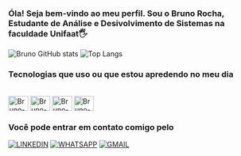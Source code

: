 ### Óla! Seja bem-vindo ao meu perfil. Sou o Bruno Rocha, Estudante de Análise e Desivolvimento de Sistemas na faculdade Unifaat🖐️


![Bruno GitHub stats](https://github-readme-stats.vercel.app/api?username=Bruno-rdj&show_icons=true&theme=dark)
![Top Langs](https://github-readme-stats.vercel.app/api/top-langs/?username=Bruno-rdj&layout=compact)

### Tecnologias que uso ou que estou apredendo no meu dia 


<div style="display: inline_block"><br>
    <img align="center" alt="Bruno-Python" height="30" width="40" src="https://cdn.jsdelivr.net/gh/devicons/devicon@latest/icons/python/python-original.svg"> 
    <img align="center" alt="Bruno-HTML" height="30" width="40" src="https://cdn.jsdelivr.net/gh/devicons/devicon@latest/icons/html5/html5-original.svg">
    <img align="center" alt="Bruno-CSS" height="30" width="40" src="https://cdn.jsdelivr.net/gh/devicons/devicon@latest/icons/css3/css3-original.svg">
    <img align="center" alt="Bruno-C#" height="30" width="40" src="https://cdn.jsdelivr.net/gh/devicons/devicon@latest/icons/csharp/csharp-original.svg">
</div>


### Você pode entrar em contato comigo pelo

[![LINKEDIN](https://img.shields.io/badge/LinkedIn-0077B5?style=for-the-badge&logo=linkedin&logoColor=white)](https://www.linkedin.com/in/bruno-rocha-0b8057303/)
[![WHATSAPP](https://img.shields.io/badge/WhatsApp-25D366?style=for-the-badge&logo=whatsapp&logoColor=white)](https://wa.me/5511944624907)
[![GMAIL](https://img.shields.io/badge/Gmail-D14836?style=for-the-badge&logo=gmail&logoColor=white)](mailto:brunorochaj250705@gmail.com)





